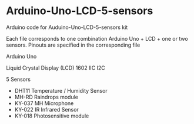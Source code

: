 # Arduino-Uno-LCD-5-sensors
Arduino code for Auduino-Uno-LCD-5-sensors kit

Each file corresponds to one combination Arduino Uno + LCD + one or two sensors.
Pinouts are specified in the corresponding file

Arduino Uno

Liquid Crystal Display (LCD) 1602 IIC I2C

5 Sensors
  - DHT11 Temperature / Humidity Sensor
  - MH-RD Raindrops module
  - KY-037 MH Microphone
  - KY-022 IR Infrared Sensor
  - KY-018 Photosensitive module
